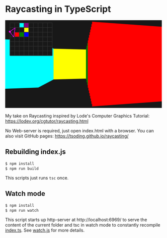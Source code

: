 # Raycasting in TypeScript

![screenshot](./screenshot.png)

My take on Raycasting inspired by Lode's Computer Graphics Tutorial: https://lodev.org/cgtutor/raycasting.html

No Web-server is required, just open index.html with a browser. You can also visit GitHub pages: https://tsoding.github.io/raycasting/

## Rebuilding index.js

```console
$ npm install
$ npm run build
```

This scripts just runs `tsc` once.

## Watch mode

```console
$ npm install
$ npm run watch
```

This script starts up http-server at http://localhost:6969/ to serve the content of the current folder and tsc in watch mode to constantly recompile [index.ts](./index.ts). See [watch.js](./watch.js) for more details.
